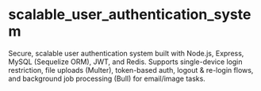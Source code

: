 # scalable_user_authentication_system
Secure, scalable user authentication system built with Node.js, Express, MySQL (Sequelize ORM), JWT, and Redis. Supports single-device login restriction, file uploads (Multer), token-based auth, logout &amp; re-login flows, and background job processing (Bull) for email/image tasks.
